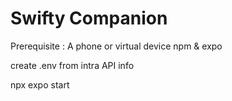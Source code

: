 # Swifty Companion

Prerequisite : 
A phone or virtual device
npm & expo


create .env from intra API info 

npx expo start
